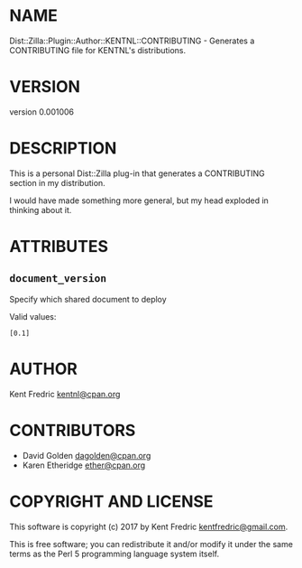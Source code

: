 # NAME

Dist::Zilla::Plugin::Author::KENTNL::CONTRIBUTING - Generates a CONTRIBUTING file for KENTNL's distributions.

# VERSION

version 0.001006

# DESCRIPTION

This is a personal Dist::Zilla plug-in that generates a CONTRIBUTING
section in my distribution.

I would have made something more general, but my head exploded in thinking about it.

# ATTRIBUTES

## `document_version`

Specify which shared document to deploy

Valid values:

    [0.1]

# AUTHOR

Kent Fredric <kentnl@cpan.org>

# CONTRIBUTORS

- David Golden <dagolden@cpan.org>
- Karen Etheridge <ether@cpan.org>

# COPYRIGHT AND LICENSE

This software is copyright (c) 2017 by Kent Fredric <kentfredric@gmail.com>.

This is free software; you can redistribute it and/or modify it under
the same terms as the Perl 5 programming language system itself.
